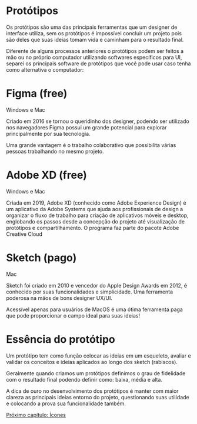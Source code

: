# Protótipos 

Os protótipos são uma das principais ferramentas que um designer de interface utiliza, sem os protótipos é impossível concluir um projeto pois são deles que suas ideias tomam vida e caminham para o resultado final.

Diferente de alguns processos anteriores o protótipos podem ser feitos a mão ou no próprio computador utilizando softwares específicos para UI, separei os principais software de protótipos que você pode usar caso tenha como alternativa o computador:

# Figma (free) 
Windows e Mac

Criado em 2016 se tornou o queridinho dos designer, podendo ser utilizado nos navegadores Figma possui um grande potencial para explorar principalmente por sua tecnologia.

Uma grande vantagem é o trabalho colaborativo que possibilita várias pessoas trabalhando no mesmo projeto.

# Adobe XD (free)
Windows e Mac 

Criada em 2019, Adobe XD (conhecido como Adobe Experience Design) é um aplicativo da Adobe Systems que ajuda aos profissionais de design a organizar o fluxo de trabalho para criação de aplicativos móveis e desktop, englobando os passos desde a concepção do projeto até visualização de protótipos e compartilhamento. O programa faz parte do pacote Adobe Creative Cloud

# Sketch (pago)
Mac

Sketch foi criado em 2010 e vencedor do Apple Design Awards em 2012, é conhecido por suas funcionalidades e simplicidade. Uma ferramenta poderosa na mãos de bons designer UX/UI.

Acessível apenas para usuários de MacOS é uma ótima ferramenta paga que pode proporcionar o campo ideal para suas ideias!

# Essência do protótipo

Um protótipo tem como função colocar as ideias em um esqueleto, avaliar e validar os conceitos e ideias aplicados ao longo dos sketch (rabiscos).

Geralmente quando criamos um protótipos definimos o grau de fidelidade com o resultado final podendo definir como: baixa, média e alta. 

A dica de ouro no desenvolvimento dos protótipos é manter com maior clareza as principais ideias entorno do projeto, questionando suas utilidade e colocando a prova sua funcionalidade também.

[Próximo capítulo: Ícones](./13-Icones.md)